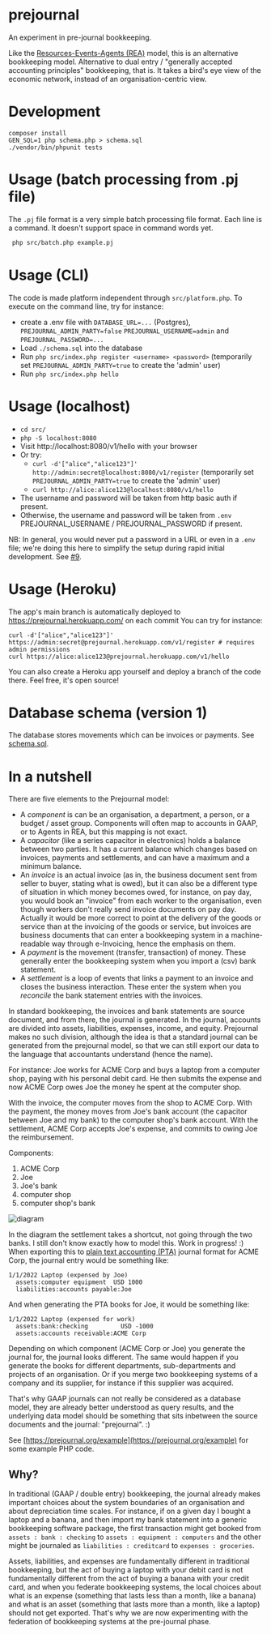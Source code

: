 # prejournal
An experiment in pre-journal bookkeeping.

Like the [Resources-Events-Agents (REA)](http://mikorizal.org/Fromprivateownershipaccountingtocommonsaccoun.html) model, this is an alternative bookkeeping model. Alternative to dual entry / "generally accepted accounting principles" bookkeeping, that is. It takes a bird's eye view of the economic network, instead of an organisation-centric view.

# Development
```
composer install
GEN_SQL=1 php schema.php > schema.sql
./vendor/bin/phpunit tests
```

# Usage (batch processing from .pj file)

The `.pj` file format is a very simple batch processing file format.
Each line is a command.
It doesn't support space in command words yet.

```sh
 php src/batch.php example.pj
```

# Usage (CLI)

The code is made platform independent through `src/platform.php`. To execute on the command line, try for instance:

* create a .env file with `DATABASE_URL=...` (Postgres), `PREJOURNAL_ADMIN_PARTY=false` `PREJOURNAL_USERNAME=admin` and `PREJOURNAL_PASSWORD=...`
* Load `./schema.sql` into the database
* Run `php src/index.php register <username> <password>` (temporarily set `PREJOURNAL_ADMIN_PARTY=true` to create the 'admin' user)
* Run `php src/index.php hello`

# Usage (localhost)

* `cd src/`
* `php -S localhost:8080`
* Visit http://localhost:8080/v1/hello with your browser
* Or try:
  * `curl -d'["alice","alice123"]' http://admin:secret@localhost:8080/v1/register` (temporarily set `PREJOURNAL_ADMIN_PARTY=true` to create the 'admin' user)
  * `curl http://alice:alice123@localhost:8080/v1/hello`
* The username and password will be taken from http basic auth if present.
* Otherwise, the username and password will be taken from `.env` PREJOURNAL_USERNAME / PREJOURNAL_PASSWORD if present.

NB: In general, you would never put a password in a URL or even in a `.env` file;
we're doing this here to simplify the setup during rapid initial development. See [#9](https://github.com/pondersource/prejournal/issues/9).

# Usage (Heroku)
The app's main branch is automatically deployed to https://prejournal.herokuapp.com/ on each commit
You can try for instance:
```
curl -d'["alice","alice123"]' https://admin:secret@prejournal.herokuapp.com/v1/register # requires admin permissions
curl https://alice:alice123@prejournal.herokuapp.com/v1/hello
```
You can also create a Heroku app yourself and deploy a branch of the code there. Feel free, it's open source!

# Database schema (version 1)
The database stores movements which can be invoices or payments. See [schema.sql](./schema.sql).

# In a nutshell

There are five elements to the Prejournal model:
* A _component_ is can be an organisation, a department, a person, or a budget / asset group. Components will often map to accounts in GAAP, or to Agents in REA, but this mapping is not exact.
* A _capacitor_ (like a series capacitor in electronics) holds a balance between two parties. It has a current balance which changes based on invoices, payments and settlements, and can have a maximum and a minimum balance.
* An _invoice_ is an actual invoice (as in, the business document sent from seller to buyer, stating what is owed), but it can also be a different type of situation in which money becomes owed, for instance, on pay day, you would book an "invoice" from each worker to the organisation, even though workers don't really send invoice documents on pay day. Actually it would be more correct to point at the delivery of the goods or service than at the invoicing of the goods or service, but invoices are business documents that can enter a bookkeeping system in a machine-readable way through e-Invoicing, hence the emphasis on them.
* A _payment_ is the movement (transfer, transaction) of money. These generally enter the bookkeeping system when you import a (csv) bank statement.
* A _settlement_ is a loop of events that links a payment to an invoice and closes the business interaction. These enter the system when you _reconcile_ the bank statement entries with the invoices.

In standard bookkeeping, the invoices and bank statements are source document, and from there, the journal is generated. In the journal, accounts are divided into assets, liabilities, expenses, income, and equity. Prejournal makes no such division, although the idea is that a standard journal can be generated from the prejournal model, so that we can still export our data to the language that accountants understand (hence the name).

For instance: Joe works for ACME Corp and buys a laptop from a computer shop, paying with his personal debit card. He then submits the expense and now ACME Corp owes Joe the money he spent at the computer shop.

With the invoice, the computer moves from the shop to ACME Corp.
With the payment, the money moves from Joe's bank account (the capacitor between Joe and my bank) to the computer shop's bank account.
With the settlement, ACME Corp accepts Joe's expense, and commits to owing Joe the reimbursement.

Components:
1. ACME Corp
2. Joe
3. Joe's bank
4. computer shop
5. computer shop's bank

![diagram](https://user-images.githubusercontent.com/408412/154058670-70949077-9365-4047-9abf-4220c7d3c548.jpg)

In the diagram the settlement takes a shortcut, not going through the two banks. I still don't know exactly how to model this. Work in progress! :)
When exporting this to [plain text accounting (PTA)](https://plaintextaccounting.org) journal format for ACME Corp, the journal entry would be something like:
```
1/1/2022 Laptop (expensed by Joe)
  assets:computer equipment  USD 1000
  liabilities:accounts payable:Joe
```

And when generating the PTA books for Joe, it would be something like:
```
1/1/2022 Laptop (expensed for work)
  assets:bank:checking         USD -1000
  assets:accounts receivable:ACME Corp
```

Depending on which component (ACME Corp or Joe) you generate the journal for, the journal looks different. The same would happen if you generate the books for different departments, sub-departments and projects of an organisation. Or if you merge two bookkeeping systems of a company and its supplier, for instance if this supplier was acquired.

That's why GAAP journals can not really be considered as a database model, they are already better understood as query results, and the underlying data model should be something that sits inbetween the source documents and the journal: "prejournal". :)



See [https://prejournal.org/example](https://prejournal.org/example) for some example PHP code.


## Why?

In traditional (GAAP / double entry) bookkeeping, the journal already makes important choices about the system boundaries of an organisation and about depreciation time scales. For instance, if on a given day I bought a laptop and a banana, and then import my bank statement into a generic bookkeeping software package, the first transaction might get booked from `assets : bank : checking` to `assets : equipment : computers` and the other might be journaled as `liabilities : creditcard` to `expenses : groceries`.

Assets, liabilities, and expenses are fundamentally different in traditional bookkeeping, but the act of buying a laptop with your debit card is not fundamentally different from the act of buying a banana with your credit card, and when you federate bookkeeping systems, the local choices about what is an expense (something that lasts less than a month, like a banana) and what is an asset (something that lasts more than a month, like a laptop) should not get exported. That's why we are now experimenting with the federation of bookkeeping systems at the pre-journal phase.
